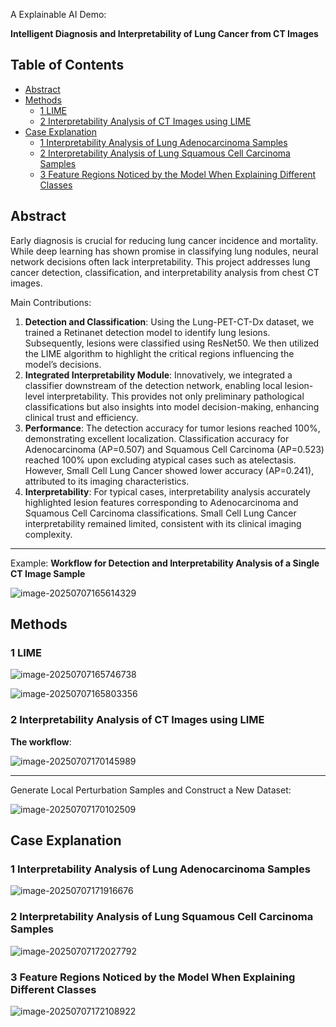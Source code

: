 A Explainable AI Demo:

**Intelligent Diagnosis and Interpretability of Lung Cancer from CT Images**

## Table of Contents

  - [Abstract](#abstract)
  - [Methods](#methods)
    - [1 LIME](#1-lime)
    - [2 Interpretability Analysis of CT Images using LIME](#2-interpretability-analysis-of-ct-images-using-lime)
  - [Case Explanation](#case-explanation)
    - [1 Interpretability Analysis of Lung Adenocarcinoma Samples](#1-interpretability-analysis-of-lung-adenocarcinoma-samples)
    - [2 Interpretability Analysis of Lung Squamous Cell Carcinoma Samples](#2-interpretability-analysis-of-lung-squamous-cell-carcinoma-samples)
    - [3 Feature Regions Noticed by the Model When Explaining Different Classes](#3-feature-regions-noticed-by-the-model-when-explaining-different-classes)


## Abstract

Early diagnosis is crucial for reducing lung cancer incidence and mortality. While deep learning has shown promise in classifying lung nodules, neural network decisions often lack interpretability. This project addresses lung cancer detection, classification, and interpretability analysis from chest CT images.

Main Contributions:

1. **Detection and Classification**: Using the Lung-PET-CT-Dx dataset, we trained a Retinanet detection model to identify lung lesions. Subsequently, lesions were classified using ResNet50. We then utilized the LIME algorithm to highlight the critical regions influencing the model’s decisions.
2. **Integrated Interpretability Module**: Innovatively, we integrated a classifier downstream of the detection network, enabling local lesion-level interpretability. This provides not only preliminary pathological classifications but also insights into model decision-making, enhancing clinical trust and efficiency.
3. **Performance**: The detection accuracy for tumor lesions reached 100%, demonstrating excellent localization. Classification accuracy for Adenocarcinoma (AP=0.507) and Squamous Cell Carcinoma (AP=0.523) reached 100% upon excluding atypical cases such as atelectasis. However, Small Cell Lung Cancer showed lower accuracy (AP=0.241), attributed to its imaging characteristics.
4. **Interpretability**: For typical cases, interpretability analysis accurately highlighted lesion features corresponding to Adenocarcinoma and Squamous Cell Carcinoma classifications. Small Cell Lung Cancer interpretability remained limited, consistent with its clinical imaging complexity.

---

Example: **Workflow for Detection and Interpretability Analysis of a Single CT Image Sample**

![image-20250707165614329](https://github.com/aquamarineaqua/Explainable_AI_Demo-Lung_Cancer_Detection/blob/main/img/image-20250707165614329.png)

## Methods

### 1 LIME

![image-20250707165746738](https://github.com/aquamarineaqua/Explainable_AI_Demo-Lung_Cancer_Detection/blob/main/img/image-20250707165746738.png)

![image-20250707165803356](https://github.com/aquamarineaqua/Explainable_AI_Demo-Lung_Cancer_Detection/blob/main/img/image-20250707165803356.png)

### 2 Interpretability Analysis of CT Images using LIME

**The workflow**:

![image-20250707170145989](https://github.com/aquamarineaqua/Explainable_AI_Demo-Lung_Cancer_Detection/blob/main/img/image-20250707170102509.png)

---

Generate Local Perturbation Samples and Construct a New Dataset:

![image-20250707170102509](https://github.com/aquamarineaqua/Explainable_AI_Demo-Lung_Cancer_Detection/blob/main/img/image-20250707170145989.png)

## Case Explanation

### 1 Interpretability Analysis of Lung Adenocarcinoma Samples

![image-20250707171916676](https://github.com/aquamarineaqua/Explainable_AI_Demo-Lung_Cancer_Detection/blob/main/img/image-20250707171916676.png)

### 2 Interpretability Analysis of Lung Squamous Cell Carcinoma Samples

![image-20250707172027792](https://github.com/aquamarineaqua/Explainable_AI_Demo-Lung_Cancer_Detection/blob/main/img/image-20250707172027792.png)

### 3 Feature Regions Noticed by the Model When Explaining Different Classes

![image-20250707172108922](https://github.com/aquamarineaqua/Explainable_AI_Demo-Lung_Cancer_Detection/blob/main/img/image-20250707172108922.png)
